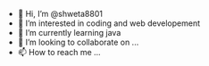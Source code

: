 - 👋 Hi, I’m @shweta8801
- 👀 I’m interested in coding and web developement
- 🌱 I’m currently learning java
- 💞️ I’m looking to collaborate on ...
- 📫 How to reach me ...

<!---
shweta8801/shweta8801 is a ✨ special ✨ repository because its `README.md` (this file) appears on your GitHub profile.
You can click the Preview link to take a look at your changes.
--->
